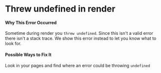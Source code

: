 # Threw undefined in render

#### Why This Error Occurred

Sometime during render you `threw undefined`. Since this isn't a valid error there isn't a stack trace. We show this error instead to let you know what to look for.


#### Possible Ways to Fix It

Look in your pages and find where an error could be throwing `undefined`
